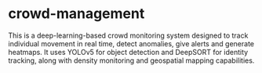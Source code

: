 # crowd-management
This is a deep-learning-based crowd monitoring system designed to track individual movement in real time, detect anomalies, give alerts and generate heatmaps. It uses YOLOv5 for object detection and DeepSORT for identity tracking, along with density monitoring and geospatial mapping capabilities.

